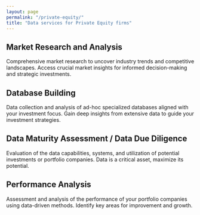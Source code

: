 ```yaml
---
layout: page
permalink: "/private-equity/"
title: "Data services for Private Equity firms"
---
```


## Market Research and Analysis
Comprehensive market research to uncover industry trends and competitive landscapes. Access crucial market insights for informed decision-making and strategic investments.

## **Database Building**
Data collection and analysis of ad-hoc specialized databases aligned with your investment focus. Gain deep insights from extensive data to guide your investment strategies.

## **Data Maturity Assessment / Data Due Diligence**
Evaluation of the data capabilities, systems, and utilization of potential investments or portfolio companies. Data is a critical asset, maximize its potential.

## **Performance Analysis**
Assessment and analysis of the performance of your portfolio companies using data-driven methods. Identify key areas for improvement and growth.
